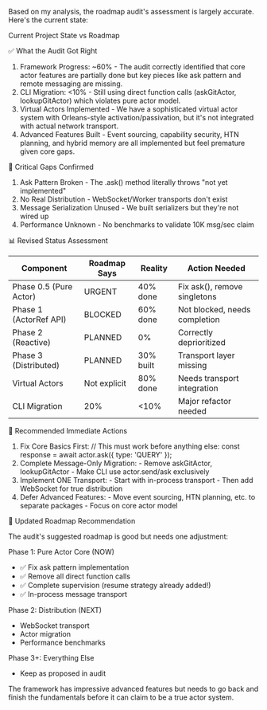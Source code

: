 Based on my analysis, the roadmap audit's assessment is largely accurate. Here's the current
  state:

  Current Project State vs Roadmap

  ✅ What the Audit Got Right

  1. Framework Progress: ~60% - The audit correctly identified that core actor features are
  partially done but key pieces like ask pattern and remote messaging are missing.
  2. CLI Migration: <10% - Still using direct function calls (askGitActor, lookupGitActor) which
  violates pure actor model.
  3. Virtual Actors Implemented - We have a sophisticated virtual actor system with Orleans-style
   activation/passivation, but it's not integrated with actual network transport.
  4. Advanced Features Built - Event sourcing, capability security, HTN planning, and hybrid
  memory are all implemented but feel premature given core gaps.

  🔴 Critical Gaps Confirmed

  1. Ask Pattern Broken - The .ask() method literally throws "not yet implemented"
  2. No Real Distribution - WebSocket/Worker transports don't exist
  3. Message Serialization Unused - We built serializers but they're not wired up
  4. Performance Unknown - No benchmarks to validate 10K msg/sec claim

  📊 Revised Status Assessment

  | Component              | Roadmap Says | Reality   | Action Needed                 |
  |------------------------|--------------|-----------|-------------------------------|
  | Phase 0.5 (Pure Actor) | URGENT       | 40% done  | Fix ask(), remove singletons  |
  | Phase 1 (ActorRef API) | BLOCKED      | 60% done  | Not blocked, needs completion |
  | Phase 2 (Reactive)     | PLANNED      | 0%        | Correctly deprioritized       |
  | Phase 3 (Distributed)  | PLANNED      | 30% built | Transport layer missing       |
  | Virtual Actors         | Not explicit | 80% done  | Needs transport integration   |
  | CLI Migration          | 20%          | <10%      | Major refactor needed         |

  🎯 Recommended Immediate Actions

  1. Fix Core Basics First:
  // This must work before anything else:
  const response = await actor.ask({ type: 'QUERY' });
  2. Complete Message-Only Migration:
    - Remove askGitActor, lookupGitActor
    - Make CLI use actor.send/ask exclusively
  3. Implement ONE Transport:
    - Start with in-process transport
    - Then add WebSocket for true distribution
  4. Defer Advanced Features:
    - Move event sourcing, HTN planning, etc. to separate packages
    - Focus on core actor model

  📝 Updated Roadmap Recommendation

  The audit's suggested roadmap is good but needs one adjustment:

  Phase 1: Pure Actor Core (NOW)
  - ✅ Fix ask pattern implementation
  - ✅ Remove all direct function calls
  - ✅ Complete supervision (resume strategy already added!)
  - ✅ In-process message transport

  Phase 2: Distribution (NEXT)
  - WebSocket transport
  - Actor migration
  - Performance benchmarks

  Phase 3+: Everything Else
  - Keep as proposed in audit

  The framework has impressive advanced features but needs to go back and finish the fundamentals
   before it can claim to be a true actor system.